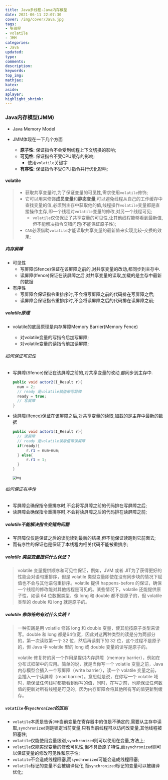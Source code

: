 ```yaml
---
title: Java多线程-Java内存模型
date: 2021-06-11 22:07:30
cover: /img/cover/Java.jpg
tags:
- 多线程
- volatile
- JMM
categories:
- Java
updated:
type:
comments:
description:
keywords:
top_img:
mathjax:
katex:
aside:
aplayer:
highlight_shrink:
---
```


### Java内存模型(JMM)

* Java Memory Model

* JMM体现在一下几个方面
  * **原子性**: 保证指令不会受到线程上下文切换的影响;
  * **可见性**: 保证指令不受CPU缓存的影响;
    * 使用`volatile`关键字
  * **有序性**: 保证指令不受CPU指令并行优化影响;

#### volatile

> * 获取共享变量时,为了保证变量的可见性,需求使用`volatile`修饰;
> * 它可以用来修饰**成员变量**和**静态变量**,可以避免线程从自己的工作缓存中查找变量的值,必须到主存中获取他的值,线程操作`volatile`变量都是直接操作主存,即一个线程对`volatile`变量的修改,对另一个线程可见;
>   * `volatile`仅仅保证了共享变量的可见性,让其他线程能够看到最新值,但不能解决指令交错问题(不能保证原子性);
> * `CAS`必须借助`volatile`才能读取共享变量的最新值来实现比较-交换的效果;

##### 内存屏障

* 可见性
  * 写屏障(Sfence)保证在该屏障之前的,对共享变量的改动,都同步到主存中.
  * 读屏障(Ifence)保证在该屏障之后,对共享变量的读取,加载的是主存中最新的数据
* 有序性
  * 写屏障会保证指令重排序时,不会将写屏障之前的代码排在写屏障之后;
  * 读屏障会保证指令重排序时,不会将读屏障之后的代码排在读屏障之前;

##### volatile原理

* volatile的底层原理是内存屏障Memory Barrier(Memory Fence)

  * 对volatile变量的写指令后加写屏障;
  * 对volatile变量的读指令前加读屏障;

###### 如何保证可见性

* 写屏障(Sfence)保证在该屏障之前的,对共享变量的改动,都同步到主存中.

  ```java
  public void actor2(I_Result r){
  	num = 2;
  	// ready 是volatile赋值带写屏障
  	ready = true;
  	// 写屏障
  }
  ```

* 读屏障(Ifence)保证在该屏障之后,对共享变量的读取,加载的是主存中最新的数据

  ```java
  public void actor1(I_Result r){
  	// 读屏障
  	// ready 是volatile读取值带读屏障
  	if(ready){
  		r.r1 = num+num;
  	} else{
  		r.r1 = 1;
  	}
  }
  ```

  <img src="http://www.chenjunlin.vip/img/java/thread/volatile%E8%AF%BB%E5%86%99%E5%B1%8F%E9%9A%9C.png" alt="img" style="zoom: 67%;" />

###### 如何保证有序性

* 写屏障会确保指令重排序时,不会将写屏障之前的代码排在写屏障之后;
* 读屏障会确保指令重排序时,不会将读屏障之后的代码排在读屏障之前;

##### volatile不能解决指令交错的问题

* 写屏障仅仅是保证之后的读能读到最新的结果,但不能保证读跑到它前面去;
* 而有序性的保证也是保证了本线程内相关代码不能被重排序;

##### **volatile 类型变量提供什么保证？**

> volatile 变量提供顺序和可见性保证，例如，JVM 或者 JIT为了获得更好的性能会对语句重排序，但是 volatile 类型变量即使在没有同步块的情况下赋值也不会与其他语句重排序。volatile 提供 happens-before 的保证，确保一个线程的修改能对其他线程是可见的。某些情况下，volatile 还能提供原子性，如读 64 位数据类型，像 long 和 double 都不是原子的，但 volatile 类型的 double 和 long 就是原子的。

##### **volatile 修饰符的有过什么实践？**

> 一种实践是用 volatile 修饰 long 和 double 变量，使其能按原子类型来读写。double 和 long 都是64位宽，因此对这两种类型的读是分为两部分的，第一次读取第一个 32 位，然后再读剩下的 32 位，这个过程不是原子的，但 Java 中 volatile 型的 long 或 double 变量的读写是原子的。
>
> volatile 修复符的另一个作用是提供内存屏障（memory barrier），例如在分布式框架中的应用。简单的说，就是当你写一个 volatile 变量之前，Java 内存模型会插入一个写屏障（write barrier），读一个 volatile 变量之前，会插入一个读屏障（read barrier）。意思就是说，在你写一个 volatile 域时，能保证任何线程都能看到你写的值，同时，在写之前，也能保证任何数值的更新对所有线程是可见的，因为内存屏障会将其他所有写的值更新到缓存。

##### `volatile`与`synchronized`的区别

* `volatile`本质是告诉`JVM`当前变量在寄存器中的值是不确定的,需要从主存中读取,`synchronized`则是锁定当前变量,只有当前线程可以访问改变量,其他线程被阻塞住;
* `volatile`仅能使用变量级别,`synchronized`则可以使用在变量,方法上;
* `volatile`仅能实现变量的修改可见性,但不具备原子特性,而`synchronized`则可以保证变量的修改可见性和原子性;
* `volatile`不会造成线程阻塞,而`synchronized`可能会造成线程阻塞;
* `volatile`标记的变量不会被编译优化,而`synchronized`标记的变量可以被编译优化;

